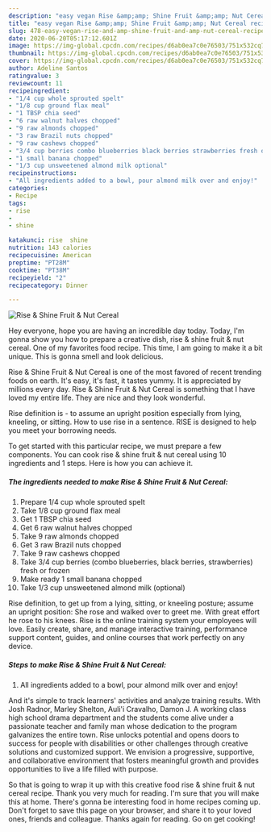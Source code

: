 ```yaml
---
description: "easy vegan Rise &amp;amp; Shine Fruit &amp;amp; Nut Cereal recipes | how to make the best Rise &amp;amp; Shine Fruit &amp;amp; Nut Cereal"
title: "easy vegan Rise &amp;amp; Shine Fruit &amp;amp; Nut Cereal recipes | how to make the best Rise &amp;amp; Shine Fruit &amp;amp; Nut Cereal"
slug: 478-easy-vegan-rise-and-amp-shine-fruit-and-amp-nut-cereal-recipes-how-to-make-the-best-rise-and-amp-shine-fruit-and-amp-nut-cereal
date: 2020-06-20T05:17:12.601Z
image: https://img-global.cpcdn.com/recipes/d6ab0ea7c0e76503/751x532cq70/rise-shine-fruit-nut-cereal-recipe-main-photo.jpg
thumbnail: https://img-global.cpcdn.com/recipes/d6ab0ea7c0e76503/751x532cq70/rise-shine-fruit-nut-cereal-recipe-main-photo.jpg
cover: https://img-global.cpcdn.com/recipes/d6ab0ea7c0e76503/751x532cq70/rise-shine-fruit-nut-cereal-recipe-main-photo.jpg
author: Adeline Santos
ratingvalue: 3
reviewcount: 11
recipeingredient:
- "1/4 cup whole sprouted spelt"
- "1/8 cup ground flax meal"
- "1 TBSP chia seed"
- "6 raw walnut halves chopped"
- "9 raw almonds chopped"
- "3 raw Brazil nuts chopped"
- "9 raw cashews chopped"
- "3/4 cup berries combo blueberries black berries strawberries fresh or frozen"
- "1 small banana chopped"
- "1/3 cup unsweetened almond milk optional"
recipeinstructions:
- "All ingredients added to a bowl, pour almond milk over and enjoy!"
categories:
- Recipe
tags:
- rise
- 
- shine

katakunci: rise  shine 
nutrition: 143 calories
recipecuisine: American
preptime: "PT28M"
cooktime: "PT38M"
recipeyield: "2"
recipecategory: Dinner

---
```



![Rise &amp; Shine Fruit &amp; Nut Cereal](https://img-global.cpcdn.com/recipes/d6ab0ea7c0e76503/751x532cq70/rise-shine-fruit-nut-cereal-recipe-main-photo.jpg)

Hey everyone, hope you are having an incredible day today. Today, I'm gonna show you how to prepare a creative dish, rise &amp; shine fruit &amp; nut cereal. One of my favorites food recipe. This time, I am going to make it a bit unique. This is gonna smell and look delicious.

Rise &amp; Shine Fruit &amp; Nut Cereal is one of the most favored of recent trending foods on earth. It's easy, it's fast, it tastes yummy. It is appreciated by millions every day. Rise &amp; Shine Fruit &amp; Nut Cereal is something that I have loved my entire life. They are nice and they look wonderful.

Rise definition is - to assume an upright position especially from lying, kneeling, or sitting. How to use rise in a sentence. RISE is designed to help you meet your borrowing needs.


To get started with this particular recipe, we must prepare a few components. You can cook rise &amp; shine fruit &amp; nut cereal using 10 ingredients and 1 steps. Here is how you can achieve it.

<!--inarticleads1-->

##### The ingredients needed to make Rise &amp; Shine Fruit &amp; Nut Cereal:

1. Prepare 1/4 cup whole sprouted spelt
1. Take 1/8 cup ground flax meal
1. Get 1 TBSP chia seed
1. Get 6 raw walnut halves chopped
1. Take 9 raw almonds chopped
1. Get 3 raw Brazil nuts chopped
1. Take 9 raw cashews chopped
1. Take 3/4 cup berries (combo blueberries, black berries, strawberries) fresh or frozen
1. Make ready 1 small banana chopped
1. Take 1/3 cup unsweetened almond milk (optional)


Rise definition, to get up from a lying, sitting, or kneeling posture; assume an upright position: She rose and walked over to greet me. With great effort he rose to his knees. Rise is the online training system your employees will love. Easily create, share, and manage interactive training, performance support content, guides, and online courses that work perfectly on any device. 

<!--inarticleads2-->

##### Steps to make Rise &amp; Shine Fruit &amp; Nut Cereal:

1. All ingredients added to a bowl, pour almond milk over and enjoy!


And it&#39;s simple to track learners&#39; activities and analyze training results. With Josh Radnor, Marley Shelton, Auli&#39;i Cravalho, Damon J. A working class high school drama department and the students come alive under a passionate teacher and family man whose dedication to the program galvanizes the entire town. Rise unlocks potential and opens doors to success for people with disabilities or other challenges through creative solutions and customized support. We envision a progressive, supportive, and collaborative environment that fosters meaningful growth and provides opportunities to live a life filled with purpose. 

So that is going to wrap it up with this creative food rise &amp; shine fruit &amp; nut cereal recipe. Thank you very much for reading. I'm sure that you will make this at home. There's gonna be interesting food in home recipes coming up. Don't forget to save this page on your browser, and share it to your loved ones, friends and colleague. Thanks again for reading. Go on get cooking!
